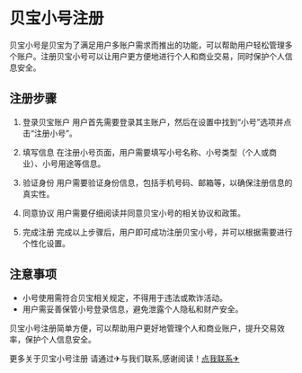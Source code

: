 # 贝宝小号注册

贝宝小号是贝宝为了满足用户多账户需求而推出的功能，可以帮助用户轻松管理多个账户。注册贝宝小号可以让用户更方便地进行个人和商业交易，同时保护个人信息安全。

## 注册步骤

1. 登录贝宝账户
   用户首先需要登录其主账户，然后在设置中找到“小号”选项并点击“注册小号”。

2. 填写信息
   在注册小号页面，用户需要填写小号名称、小号类型（个人或商业）、小号用途等信息。

3. 验证身份
   用户需要验证身份信息，包括手机号码、邮箱等，以确保注册信息的真实性。

4. 同意协议
   用户需要仔细阅读并同意贝宝小号的相关协议和政策。

5. 完成注册
   完成以上步骤后，用户即可成功注册贝宝小号，并可以根据需要进行个性化设置。

## 注意事项

- 小号使用需符合贝宝相关规定，不得用于违法或欺诈活动。
- 用户需妥善保管小号登录信息，避免泄露个人隐私和财产安全。

贝宝小号注册简单方便，可以帮助用户更好地管理个人和商业账户，提升交易效率，保护个人信息安全。

更多关于贝宝小号注册 请通过✈与我们联系,感谢阅读！[点我联系✈](https://pro.k02.cc)